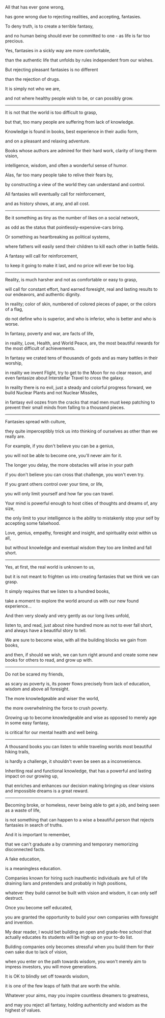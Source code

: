 All that has ever gone wrong,

has gone wrong due to rejecting realities, and accepting, fantasies.

To deny truth, is to create a terrible fantasy,

and no human being should ever be committed to one - as life is far too precious.

Yes, fantasies in a sickly way are more comfortable,

than the authentic life that unfolds by rules independent from our wishes.

But rejecting pleasant fantasies is no different

than the rejection of drugs.

It is simply not who we are,

and not where healthy people wish to be, or can possibly grow.

---

It is not that the world is too difficult to grasp,

but that, too many people are suffering from lack of knowledge.

Knowledge is found in books, best experience in their audio form,

and on a pleasant and relaxing adventure.

Books whose authors are admired for their hard work, clarity of long therm vision,

intelligence, wisdom, and often a wonderful sense of humor.

Alas, far too many people take to relive their fears by,

by constructing a view of the world they can understand and control.

All fantasies will eventually call for reinforcement,

and as history shows, at any, and all cost.

---

Be it something as tiny as the number of likes on a social network,

as odd as the status that pointlessly-expensive-cars bring.

Or something as heartbreaking as political systems,

where fathers will easily send their children to kill each other in battle fields.

A fantasy will call for reinforcement,

to keep it going to make it last, and no price will ever be too big.

---

Reality, is much harsher and not as comfortable or easy to grasp,

will call for constant effort, hard earned foresight, real and lasting results to our endeavors, and authentic dignity.

In reality; color of skin, numbered of colored pieces of paper, or the colors of a flag,

do not define who is superior, and who is inferior, who is better and who is worse.

In fantasy, poverty and war, are facts of life,

in reality, Love, Health, and World Peace, are, the most beautiful rewards for the most difficult of achievements.

In fantasy we crated tens of thousands of gods and as many battles in their worship,

in reality we invent Flight, try to get to the Moon for no clear reason, and even fantasize about Interstellar Travel to cross the galaxy.

In reality there is no evil, just a steady and colorful progress forward, we build Nuclear Plants and not Nuclear Missiles,

in fantasy evil oozes from the cracks that mad men must keep patching to prevent their small minds from falling to a thousand pieces.

---

Fantasies spread with culture,

they quite imperceptibly trick us into thinking of ourselves as other than we really are.

For example, if you don't believe you can be a genius,

you will not be able to become one, you'll never aim for it.

The longer you delay, the more obstacles will arise in your path

if you don't believe you can cross that challenge, you won't even try.

If you grant others control over your time, or life,

you will only limit yourself and how far you can travel.

Your mind is powerful enough to host cities of thoughts and dreams of, any size,

the only limit to your intelligence is the ability to mistakenly stop your self by accepting some falsehood.

Love, genius, empathy, foresight and insight, and spirituality exist within us all,

but without knowledge and eventual wisdom they too are limited and fall short.

---

Yes, at first, the real world is unknown to us,

but it is not meant to frighten us into creating fantasies that we think we can grasp.

It simply requires that we listen to a hundred books,

take a moment to explore the world around us with our new found experience...

And then very slowly and very gently as our long lives unfold,

listen to, and read, just about nine hundred more as not to ever fall short, and always have a beautiful story to tell.

We are sure to become wise, with all the building blocks we gain from books,

and then, if should we wish, we can turn right around and create some new books for others to read, and grow up with.

---

Do not be scared my friends,

as scary as poverty is, its power flows precisely from lack of education, wisdom and above all foresight.

The more knowledgeable and wiser the world,

the more overwhelming the force to crush poverty.

Growing up to become knowledgeable and wise as opposed to merely age in some easy fantasy,

is critical for our mental health and well being.

---

A thousand books you can listen to while traveling worlds most beautiful hiking trails,

is hardly a challenge, it shouldn't even be seen as a inconvenience.

Inheriting real and functional knowledge, that has a powerful and lasting impact on our growing up,

that enriches and enhances our decision making bringing us clear visions and impossible dreams is a great reward.

---

Becoming broke, or homeless, never being able to get a job, and being seen as a waste of life,

is not something that can happen to a wise a beautiful person that rejects fantasies in search of truths.

And it is important to remember,

that we can't graduate a by cramming and temporary memorizing disconnected facts.

A fake education,

is a meaningless education.

Companies known for hiring such inauthentic individuals are full of life draining liars and pretenders and probably in high positions,

whatever they build cannot be built with vision and wisdom, it can only self destruct.

Once you become self educated,

you are granted the opportunity to build your own companies with foresight and invention.

My dear reader, I would bet building an open and grade-free school that actually educates its students will be high up on your to-do list.

Building companies only becomes stressful when you build them for their own sake due to lack of vision,

when you enter on the path towards wisdom, you won't merely aim to impress investors, you will move generations.

It is OK to blindly set off towards wisdom,

it is one of the few leaps of faith that are worth the while.

Whatever your aims, may you inspire countless dreamers to greatness,

and may you reject all fantasy, holding authenticity and wisdom as the highest of values.
